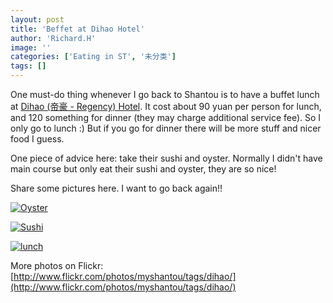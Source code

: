 ```yaml
---
layout: post
title: 'Beffet at Dihao Hotel'
author: 'Richard.H'
image: ''
categories: ['Eating in ST', '未分类']
tags: []
---
```


One must-do thing whenever I go back to Shantou is to have a buffet lunch at [Dihao (帝豪 - Regency) Hotel](http://www.regencyhotelshantou.com/). It cost about 90 yuan per person for lunch, and 120 something for dinner (they may charge additional service fee). So I only go to lunch :) But if you go for dinner there will be more stuff and nicer food I guess.

One piece of advice here: take their sushi and oyster. Normally I didn't have main course but only eat their sushi and oyster, they are so nice!

Share some pictures here. I want to go back again!!

[![Oyster](http://farm1.static.flickr.com/136/377539152_70e013d704_m.jpg)](http://www.flickr.com/photos/myshantou/377539152/ "Photo Sharing")

[![Sushi](http://farm1.static.flickr.com/187/377539206_3a9cf397c7_m.jpg)](http://www.flickr.com/photos/myshantou/377539206/ "Photo Sharing")

[![lunch](http://farm1.static.flickr.com/126/377539417_65bf34ba9a_m.jpg)](http://www.flickr.com/photos/myshantou/377539417/ "Photo Sharing")

More photos on Flickr: <br>
[http://www.flickr.com/photos/myshantou/tags/dihao/](http://www.flickr.com/photos/myshantou/tags/dihao/)